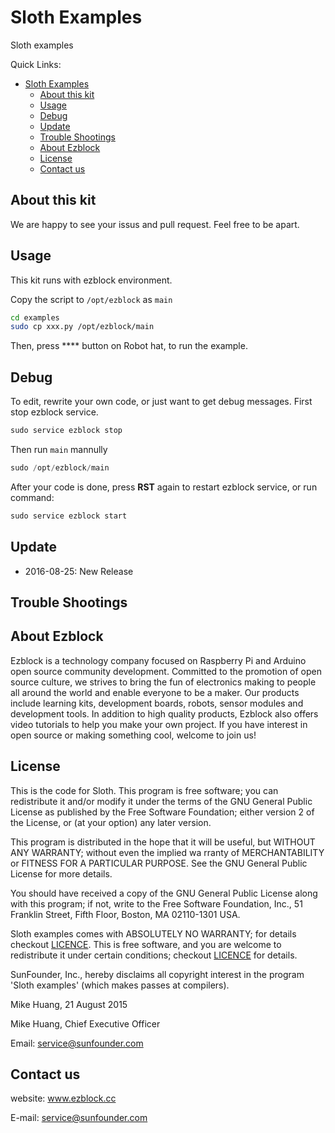 
# Sloth Examples

Sloth examples

Quick Links:

- [Sloth Examples](#sloth-examples)
  - [About this kit](#about-this-kit)
  - [Usage](#usage)
  - [Debug](#debug)
  - [Update](#update)
  - [Trouble Shootings](#trouble-shootings)
  - [About Ezblock](#about-ezblock)
  - [License](#license)
  - [Contact us](#contact-us)

## About this kit

We are happy to see your issus and pull request. Feel free to be apart.

## Usage

This kit runs with ezblock environment.

Copy the script to `/opt/ezblock` as `main`

```bash
cd examples
sudo cp xxx.py /opt/ezblock/main
```

Then, press **** button on Robot hat, to run the example.

## Debug

To edit, rewrite your own code, or just want to get debug messages. First stop ezblock service.

```python
sudo service ezblock stop
```

Then run `main` mannully

```python
sudo /opt/ezblock/main
```

After your code is done, press **RST** again to restart ezblock service, or run command:

```python
sudo service ezblock start
```

## Update

- 2016-08-25: New Release

## Trouble Shootings

## About Ezblock

Ezblock is a technology company focused on Raspberry Pi and Arduino open source community development. Committed to the promotion of open source culture, we strives to bring the fun of electronics making to people all around the world and enable everyone to be a maker. Our products include learning kits, development boards, robots, sensor modules and development tools. In addition to high quality products, Ezblock also offers video tutorials to help you make your own project. If you have interest in open source or making something cool, welcome to join us!

## License

This is the code for Sloth.
This program is free software; you can redistribute it and/or modify it under the terms of the GNU General Public License as published by the Free Software Foundation; either version 2 of the License, or (at your option) any later version.

This program is distributed in the hope that it will be useful, but WITHOUT ANY WARRANTY; without even the implied wa rranty of MERCHANTABILITY or FITNESS FOR A PARTICULAR PURPOSE. See the GNU General Public License for more details.

You should have received a copy of the GNU General Public License along with this program; if not, write to the Free Software Foundation, Inc., 51 Franklin Street, Fifth Floor, Boston, MA 02110-1301 USA.

Sloth examples comes with ABSOLUTELY NO WARRANTY; for details checkout [LICENCE](LICENCE). This is free software, and you are welcome to redistribute it under certain conditions; checkout [LICENCE](LICENCE) for details.

SunFounder, Inc., hereby disclaims all copyright interest in the program 'Sloth examples' (which makes passes at compilers).

Mike Huang, 21 August 2015

Mike Huang, Chief Executive Officer

Email: service@sunfounder.com

## Contact us

website:
    www.ezblock.cc

E-mail:
    service@sunfounder.com
